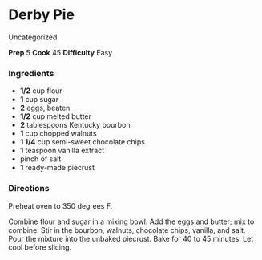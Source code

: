 ﻿

#  Derby Pie

Uncategorized

 **Prep** 5 **Cook** 45 **Difficulty** Easy

###  Ingredients

  * **1/2** cup flour
  *  **1** cup sugar
  *  **2** eggs, beaten
  *  **1/2** cup melted butter
  *  **2** tablespoons Kentucky bourbon
  *  **1** cup chopped walnuts
  *  **1 1/4** cup semi-sweet chocolate chips
  *  **1** teaspoon vanilla extract
  * pinch of salt
  *  **1** ready-made piecrust
  

###  Directions

Preheat oven to 350 degrees F.

Combine flour and sugar in a mixing bowl. Add the eggs and butter; mix to
combine. Stir in the bourbon, walnuts, chocolate chips, vanilla, and salt.
Pour the mixture into the unbaked piecrust. Bake for 40 to 45 minutes. Let
cool before slicing.

